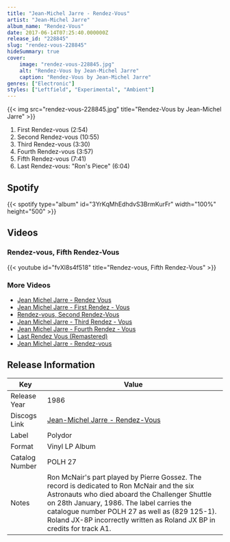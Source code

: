 ```yaml
---
title: "Jean-Michel Jarre - Rendez-Vous"
artist: "Jean-Michel Jarre"
album_name: "Rendez-Vous"
date: 2017-06-14T07:25:40.000000Z
release_id: "228845"
slug: "rendez-vous-228845"
hideSummary: true
cover:
    image: "rendez-vous-228845.jpg"
    alt: "Rendez-Vous by Jean-Michel Jarre"
    caption: "Rendez-Vous by Jean-Michel Jarre"
genres: ["Electronic"]
styles: ["Leftfield", "Experimental", "Ambient"]
---
```


{{< img src="rendez-vous-228845.jpg" title="Rendez-Vous by Jean-Michel Jarre" >}}

<!-- section break -->

1. First Rendez-vous (2:54)
2. Second Rendez-vous (10:55)
3. Third Rendez-vous (3:30)
4. Fourth Rendez-vous (3:57)
5. Fifth Rendez-vous (7:41)
6. Last Rendez-vous: "Ron's Piece" (6:04)

<!-- section break -->


## Spotify
{{< spotify type="album" id="3YrKqMhEdhdvS3BrmKurFr" width="100%" height="500" >}}



## Videos
### Rendez-vous, Fifth Rendez-Vous
{{< youtube id="fvXl8s4f518" title="Rendez-vous, Fifth Rendez-Vous" >}}<br>

### More Videos

- [Jean Michel Jarre - Rendez Vous](https://www.youtube.com/watch?v=qcf3eGVPlZE)
- [Jean Michel Jarre - First Rendez - Vous](https://www.youtube.com/watch?v=iFcmxcO7AFg)
- [Rendez-vous, Second Rendez-Vous](https://www.youtube.com/watch?v=6ZxBuqStdTA)
- [Jean Michel Jarre - Third Rendez - Vous](https://www.youtube.com/watch?v=NbCk8MWFnnM)
- [Jean Michel Jarre - Fourth Rendez - Vous](https://www.youtube.com/watch?v=hKirGBRLQik)
- [Last Rendez Vous (Remastered)](https://www.youtube.com/watch?v=kJDzaG1AJco)
- [Jean Michel Jarre - Rendez-vous](https://www.youtube.com/watch?v=URaWRK7vqDE)


## Release Information
|  Key           | Value                                                |
| ---------------| ---------------------------------------------------- |
| Release Year   | 1986                                   |
| Discogs Link   | [Jean-Michel Jarre - Rendez-Vous](https://www.discogs.com/release/228845-Jean-Michel-Jarre-Rendez-Vous) |
| Label          | Polydor |
| Format         | Vinyl LP Album |
| Catalog Number | POLH 27 |
| Notes | Ron McNair's part played by Pierre Gossez.  The record is dedicated to Ron McNair and the six Astronauts who died aboard the Challenger Shuttle on 28th January, 1986.    The label carries the catalogue number POLH 27 as well as (829 125-1).    Roland JX-8P incorrectly written as Roland JX BP in credits for track A1. |